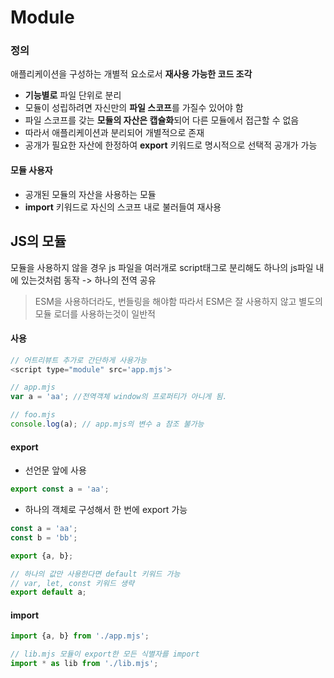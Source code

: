 # Module

### 정의 
애플리케이션을 구성하는 개별적 요소로서 **재사용 가능한 코드 조각**

- **기능별로** 파일 단위로 분리
- 모듈이 성립하려면 자신만의 **파일 스코프**를 가질수 있어야 함
- 파일 스코프를 갖는 **모듈의 자산은 캡슐화**되어 다른 모듈에서 접근할 수 없음
- 따라서 애플리케이션과 분리되어 개별적으로 존재
- 공개가 필요한 자산에 한정하여 **export** 키워드로 명시적으로 선택적 공개가 가능 

#### 모듈 사용자 
- 공개된 모듈의 자산을 사용하는 모듈
- **import** 키워드로 자신의 스코프 내로 불러들여 재사용 


## JS의 모듈
모듈을 사용하지 않을 경우 js 파일을 여러개로 script태그로 분리해도 하나의 js파일 내에 있는것처럼 동작 -> 하나의 전역 공유
> ESM을 사용하더라도, 번들링을 해야함 따라서 ESM은 잘 사용하지 않고 별도의 모듈 로더를 사용하는것이 일반적 



#### 사용
``` javascript
// 어트리뷰트 추가로 간단하게 사용가능
<script type="module" src='app.mjs'>

// app.mjs
var a = 'aa'; //전역객체 window의 프로퍼티가 아니게 됨. 

// foo.mjs 
console.log(a); // app.mjs의 변수 a 참조 불가능
```

#### export
- 선언문 앞에 사용 
``` javascript
export const a = 'aa';
```
- 하나의 객체로 구성해서 한 번에 export 가능
``` javascript
const a = 'aa';
const b = 'bb';

export {a, b};

// 하나의 값만 사용한다면 default 키워드 가능
// var, let, const 키워드 생략 
export default a;
```
#### import 
``` javascript
import {a, b} from './app.mjs';

// lib.mjs 모듈이 export한 모든 식별자를 import
import * as lib from './lib.mjs';
```